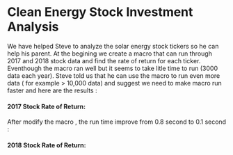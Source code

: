 # Clean Energy Stock Investment Analysis

We have helped Steve to analyze the solar energy stock tickers so he can help his parent. At the begining we create a macro that can run through 2017 and 2018 stock data and find the rate of return for each ticker. Eventhough the macro ran well but it seems to take litle time to run (3000 data each year).  Steve told us that he can use the macro to run even more data ( for example > 10,000 data) and suggest we need to make macro run faster and here are the results :

#### 2017 Stock Rate of Return:
   After modify the macro , the run time improve from  0.8 second to 0.1 second  : 

#### 2018 Stock Rate of Return:
